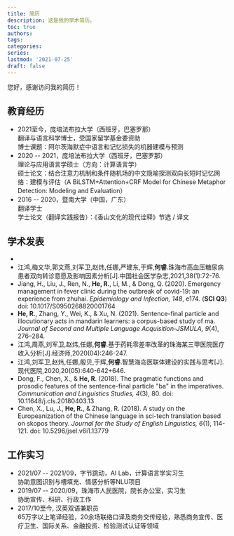 ```yaml
---
title: 简历
description: 这是我的学术简历。
toc: true
authors:
tags:
categories:
series:
lastmod: '2021-07-25'
draft: false
---
```


您好，感谢访问我的简历！

<!--more-->

## 教育经历 
- 2021至今，庞培法布拉大学（西班牙，巴塞罗那）   
  翻译与语言科学博士，受国家留学基金委资助    
  博士课题：阿尔茨海默症中语言和记忆损失的机器建模与预测 
- 2020 -- 2021，庞培法布拉大学（西班牙，巴塞罗那）    
  理论与应用语言学硕士（方向：计算语言学）  
  硕士论文：结合注意力机制和条件随机场的中文隐喻探测双向长短时记忆网络：建模与评估（A BiLSTM+Attention+CRF Model for Chinese Metaphor Detection: Modeling and Evaluation）   
- 2016 -- 2020，暨南大学（中国，广东）  
  翻译学士  
  学士论文（翻译实践报告）：《香山文化的现代诠释》节选 / 译文  

## 学术发表
- 
- 江鸿,梅文华,郭文燕,刘军卫,赵炜,任娜,严建东,于辉,**何睿**.珠海市高血压糖尿病患者双向转诊意愿及影响因素分析[J].中国社会医学杂志,2021,38(1):72-76.
- Jiang, H., Liu, J., Ren, N., **He, R.**, Li, M., & Dong, Q. (2020). Emergency management in fever clinic during the outbreak of covid-19: an experience from zhuhai. *Epidemiology and Infection, 148*, e174. (**SCI Q3**) doi: 10.1017/S0950268820001764
- **He, R.**, Zhang, Y., Wei, K., & Xu, N. (2021). Sentence-final particle and illocutionary acts in mandarin learners: a corpus-based study of ma. *Journal of Second and Multiple Language Acquisition-JSMULA, 9*(4), 276–284.
- 江鸿,周燕,刘军卫,赵炜,任娜,**何睿**.基于药耗零差率改革的珠海某三甲医院医疗收入分析[J].经济师,2020(04):246-247.
- 江鸿,刘军卫,赵炜,任娜,殷贝,于辉,**何睿**.智慧海岛医联体建设的实践与思考[J].现代医院,2020,20(05):640-642+646.
- Dong, F., Chen, X., & **He, R**. (2018). The pragmatic functions and prosodic features of the sentence-final particle "ba" in the imperatives. *Communication and Linguistics Studies, 4*(3), 80. doi: 10.11648/j.cls.20180403.13
- Chen, X., Lu, J., **He, R.**, & Zhang, R. (2018). A study on the Europeanization of the Chinese language in sci-tech translation based on skopos theory. *Journal for the Study of English Linguistics, 6*(1), 114-121. doi: 10.5296/jsel.v6i1.13779

## 工作实习
- 2021/07 -- 2021/09，字节跳动，AI Lab，计算语言学实习生  
  协助意图识别与槽填充、情感分析等NLU项目
- 2019/07 -- 2020/09，珠海市人民医院，院长办公室，实习生  
  协助宣传、科研、行政工作
- 2017/10至今, 汉英双语兼职员  
  65万字以上笔译经验，20余场联络口译及商务交传经验，熟悉商务宣传、医疗卫生、国际关系、金融投资、检验测试认证等领域


